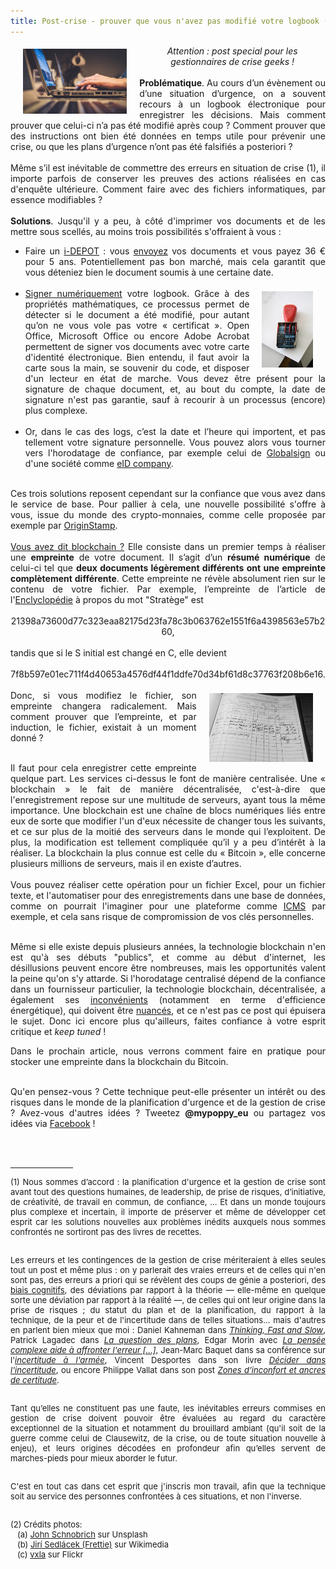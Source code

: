 ```yaml
---
title: Post-crise - prouver que vous n'avez pas modifié votre logbook (1/2)
---
```

<div style='font-weight:normal;text-align:justify'>
	<img style="width:33%; float:left;margin:5px 20px" src='../images/photo-1516321165247-4aa89a48be28.jpg'>
	<center><i>Attention : post special pour les gestionnaires de crise geeks !</i></center><br>
	<b>Problématique</b>. Au cours d’un évènement ou d’une situation d’urgence, on a souvent recours à un logbook électronique pour enregistrer les décisions. Mais comment prouver que celui-ci n’a pas été modifié après coup ? Comment prouver que des instructions ont bien été données en temps utile pour prévenir une crise, ou que les plans d’urgence n’ont pas été falsifiés a posteriori ?
	 <br><br>
	Même s’il est inévitable de commettre des erreurs en situation de crise (1), il importe parfois de conserver les preuves des actions réalisées en cas d'enquête ultérieure. Comment faire avec des fichiers informatiques, par essence modifiables ?
	<br><br>
	<b>Solutions</b>. Jusqu'il y a peu, à côté d'imprimer vos documents et de les mettre sous scellés, au moins trois possibilités s'offraient à vous :
		<ul>
			<li>Faire un <a href='https://www.boip.int/fr/entrepreneurs/idees/publier-un-idepot'>i-DEPOT</a> : vous <a href='https://www.boip.int/fr/entrepreneurs/idees/publier-un-idepot'>envoyez</a> vos documents et vous payez 36 € pour 5 ans. Potentiellement pas bon marché, mais cela garantit que vous déteniez bien le document soumis à une certaine date.</li><br><img style="width:17%; float:right;margin:5px 20px" src='../images/Czech_office_timestamp.jpg'>
			<li><a href="https://support.office.com/fr-fr/article/ajouter-ou-supprimer-une-signature-num%C3%A9rique-dans-les-fichiers-office-70d26dc9-be10-46f1-8efa-719c8b3f1a2d">Signer numériquement</a> votre logbook. Grâce à des propriétés mathématiques, ce processus permet de détecter si le document a été modifié, pour autant qu’on ne vous vole pas votre « certificat ». Open Office, Microsoft Office ou encore Adobe Acrobat permettent de signer vos documents avec votre carte d'identité électronique. Bien entendu, il faut avoir la carte sous la main, se souvenir du code, et disposer d'un lecteur en état de marche. Vous devez être présent pour la signature de chaque document, et, au bout du compte, la date de signature n'est pas garantie, sauf à recourir à un processus (encore) plus complexe.</li><br>
			<li>Or, dans le cas des logs, c’est la date et l’heure qui importent, et pas tellement votre signature personnelle. Vous pouvez alors vous tourner vers l'horodatage de confiance, par exemple celui de <a href="https://www.globalsign.fr/fr/horodatage/">Globalsign</a> ou d'une société comme <a href="https://www.eidcompany.be/fr/eidsign.php">eID company</a>.</li><br>
		</ul>
	Ces trois solutions reposent cependant sur la confiance que vous avez dans le service de base. Pour pallier à cela, une nouvelle possibilité s'offre à vous, issue du monde des crypto-monnaies, comme celle proposée par exemple par <a href="https://originstamp.org">OriginStamp</a>.<br><br>
	<a href="https://www.youtube.com/watch?v=SSo_EIwHSd4">Vous avez dit blockchain ?</a> Elle consiste dans un premier temps à réaliser une <b>empreinte</b> de votre document. Il s’agit d’un <b>résumé numérique</b> de celui-ci tel que <b>deux documents légèrement différents ont une empreinte complètement différente</b>. Cette empreinte ne révèle absolument rien sur le contenu de votre fichier. Par exemple, l’empreinte de l’article de l'<a href="https://fr.wikisource.org/wiki/L%E2%80%99Encyclop%C3%A9die/1re_%C3%A9dition/STRATEGE" target="_blank">Enclyclopédie</a> à propos du mot "Stratège" est<br><br><center>21398a73600d77c323eaa82175d23fa78c3b063762e1551f6a4398563e57b260,</center><br>tandis que si le S initial est changé en C, elle devient <br><br><center>7f8b597e01ec711f4d40653a4576df44f1ddfe70d34bf61d8c37763f208b6e16.</center><br>

<img style="width:33%; float:right;margin:5px 20px" src='../images/logbook.jpg'>
Donc, si vous modifiez le fichier, son empreinte changera radicalement. Mais comment prouver que l’empreinte, et par induction, le fichier, existait à un moment donné ?<br><br>

Il faut pour cela enregistrer cette empreinte quelque part. Les services ci-dessus le font de manière centralisée. Une « blockchain » le fait de manière décentralisée, c'est-à-dire que l'enregistrement repose sur une multitude de serveurs, ayant tous la même importance. Une blockchain est une chaîne de blocs numériques liés entre eux de sorte que modifier l'un d'eux nécessite de changer tous les suivants, et ce sur plus de la moitié des serveurs dans le monde qui l’exploitent. De plus, la modification est tellement compliquée qu’il y a peu d’intérêt à la réaliser. La blockchain la plus connue est celle du « Bitcoin », elle concerne plusieurs millions de serveurs, mais il en existe d’autres.<br><br>
Vous pouvez réaliser cette opération pour un fichier Excel, pour un fichier texte, et l'automatiser pour des enregistrements dans une base de données, comme on pourrait l'imaginer pour une plateforme comme <a href='http://icmsystem.be/french/index.html'>ICMS</a> par exemple, et cela sans risque de compromission de vos clés personnelles.<br><br>

Même si elle existe depuis plusieurs années, la technologie blockchain n'en est qu'à ses débuts "publics", et comme au début d'internet, les désillusions peuvent encore être nombreuses, mais les opportunités valent la peine qu'on s'y attarde. Si l'horodatage centralisé dépend de la confiance dans un fournisseur particulier, la technologie blockchain, décentralisée, a également ses <a href="https://www.kaspersky.fr/blog/bitcoin-blockchain-issues/9388/">inconvénients</a> (notamment en terme d'efficience énergétique), qui doivent être <a href="https://www.kaspersky.com/blog/good-good-blockchain/19575">nuancés</a>, et ce n'est pas ce post qui épuisera le sujet. Donc ici encore plus qu'ailleurs, faites confiance à votre esprit critique et <i>keep tuned</i> !

Dans le prochain article, nous verrons comment faire en pratique pour stocker une empreinte dans la blockchain du Bitcoin.<br><br>

Qu'en pensez-vous ? Cette technique peut-elle présenter un intérêt ou des risques dans le monde de la planification d'urgence et de la gestion de crise ? Avez-vous d'autres idées ? Tweetez <b>@mypoppy_eu</b> ou partagez vos idées via <a href='https://facebook.com/mypoppyeu'>Facebook</a> !

<br>
<br>
<hr style="max-width: 100px; margin-left:0;">
<div style="font-size:small">
(1) Nous sommes d’accord : la planification d'urgence et la gestion de crise sont avant tout des questions humaines, de leadership, de prise de risques, d’initiative, de créativité, de travail en commun, de confiance, ... Et dans un monde toujours plus complexe et incertain, il importe de préserver et même de développer cet esprit car les solutions nouvelles aux problèmes inédits auxquels nous sommes confrontés ne sortiront pas des livres de recettes.<br><br>

Les erreurs et les contingences de la gestion de crise mériteraient à elles seules tout un post et même plus : on y parlerait des vraies erreurs et de celles qui n'en sont pas, des erreurs a priori qui se révèlent des coups de génie a posteriori, des <a href='https://fr.wikipedia.org/wiki/Biais_cognitif'>biais cognitifs</a>, des déviations par rapport à la théorie — elle-même en quelque sorte une déviation par rapport à la réalité —, de celles qui ont leur origine dans la prise de risques ; du statut du plan et de la planification, du rapport à la technique, de la peur et de l'incertitude dans de telles situations... mais d'autres en parlent bien mieux que moi :  Daniel Kahneman dans <a href='https://en.wikipedia.org/wiki/Thinking,_Fast_and_Slow'><i>Thinking, Fast and Slow</i></a>, Patrick Lagadec dans <a href="https://hal.archives-ouvertes.fr/hal-00422147/document"><i>La question des plans</i></a>, Edgar Morin avec <a href="https://www.lesechos.fr/27/05/2014/LesEchos/21696-159-ECH_edgar-morin-----la-pensee-complexe-aide-a-affronter-l-erreur--l-illusion--l-incertitude-et-le-risque--.htm/"><i>La pensée complexe aide à affronter l'erreur [...]</i></a>, Jean-Marc Baquet dans sa conférence sur l'<a href="https://www.youtube.com/watch?v=Ewsk5fr0xe8"><i>incertitude à l'armée</i></a>, Vincent Desportes dans son livre <a href="https://www.persee.fr/doc/polit_0032-342x_2005_num_70_1_1099_t1_0199_0000_4"><i>Décider dans l'incertitude</i></a>, ou encore Philippe Vallat dans son post <a href='http://www.comitans.ch/fr/component/content/article/39-blog-philippe-vallat/leadership-dans-l-incertitude/145-la-peur'><i>Zones d’inconfort et ancres de certitude</i></a>.<br><br>

Tant qu’elles ne constituent pas une faute, les inévitables erreurs commises en gestion de crise doivent pouvoir être évaluées au regard du caractère exceptionnel de la situation et notamment du brouillard ambiant (qu'il soit de la guerre comme celui de Clausewitz, de la crise, ou de toute situation nouvelle à enjeu), et leurs origines décodées en profondeur afin qu’elles servent de marches-pieds pour mieux aborder le futur.<br><br>

C'est en tout cas dans cet esprit que j'inscris mon travail, afin que la technique soit au service des personnes confrontées à ces situations, et non l'inverse.
<br>
</div>
<div style="font-size:small" id="erreurs_crise">
<br>(2) Crédits photos:<br>
&nbsp;&nbsp;&nbsp;(a) <a href="https://unsplash.com/photos/yFbyvpEGHFQ">John Schnobrich</a> sur Unsplash<br>
&nbsp;&nbsp;&nbsp;(b) <a href="https://commons.wikimedia.org/wiki/File:Czech_office_timestamp.jpg">Jirí Sedlácek (Frettie)</a> sur Wikimedia<br>
&nbsp;&nbsp;&nbsp;(c) <a href="https://www.flickr.com/photos/vxla/5779530912">vxla</a> sur Flickr
</div>
	 </div>
